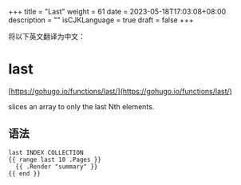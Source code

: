 +++
title = "Last"
weight = 61
date = 2023-05-18T17:03:08+08:00
description = ""
isCJKLanguage = true
draft = false
+++

将以下英文翻译为中文：
# last

[https://gohugo.io/functions/last/](https://gohugo.io/functions/last/)

slices an array to only the last Nth elements.

## 语法

```
last INDEX COLLECTION
{{ range last 10 .Pages }}
  {{ .Render "summary" }}
{{ end }}
```
